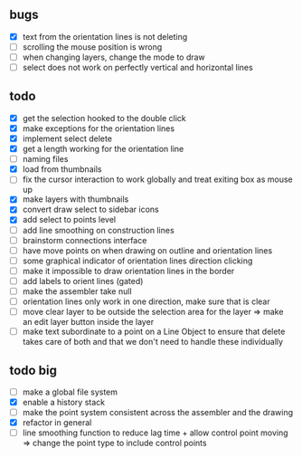 ## bugs
- [x] text from the orientation lines is not deleting
- [ ] scrolling the mouse position is wrong
- [ ] when changing layers, change the mode to draw
- [ ] select does not work on perfectly vertical and horizontal lines
## todo
- [x] get the selection hooked to the double click
- [x] make exceptions for the orientation lines
- [x] implement select delete
- [x] get a length working for the orientation line
- [ ] naming files
- [x] load from thumbnails
- [ ] fix the cursor interaction to work globally and treat exiting box as mouse up
- [x] make layers with thumbnails
- [x] convert draw select to sidebar icons
- [x] add select to points level
- [ ] add line smoothing on construction lines
- [ ] brainstorm connections interface
- [ ] have move points on when drawing on outline and orientation lines
- [ ] some graphical indicator of orientation lines direction clicking
- [ ] make it impossible to draw orientation lines in the border 
- [ ] add labels to orient lines (gated)
- [ ] make the assembler take null
- [ ] orientation lines only work in one direction, make sure that is clear 
- [ ] move clear layer to be outside the selection area for the layer => make an edit layer button inside the layer 
- [ ] make text subordinate to a point on a Line Object to ensure that delete takes care of both and that we don't need to handle these individually
## todo big
- [ ] make a global file system
- [x] enable a history stack
- [ ] make the point system consistent across the assembler and the drawing 
- [x] refactor in general
- [ ] line smoothing function to reduce lag time + allow control point moving => change the point type to include control points